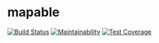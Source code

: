 # mapable

[![Build Status](https://travis-ci.org/dougyouch/mapable.svg?branch=master)](https://travis-ci.org/dougyouch/mapable)
[![Maintainability](https://api.codeclimate.com/v1/badges/c67c80c8351faff52580/maintainability)](https://codeclimate.com/github/dougyouch/mapable/maintainability)
[![Test Coverage](https://api.codeclimate.com/v1/badges/c67c80c8351faff52580/test_coverage)](https://codeclimate.com/github/dougyouch/mapable/test_coverage)
